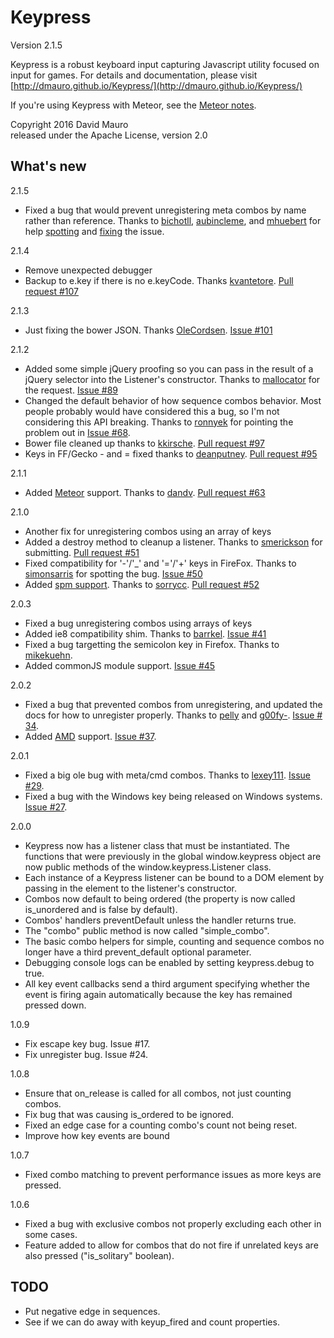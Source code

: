Keypress
========
Version 2.1.5

Keypress is a robust keyboard input capturing Javascript utility
focused on input for games. For details and documentation, please
visit [http://dmauro.github.io/Keypress/](http://dmauro.github.io/Keypress/)

If you're using Keypress with Meteor, see the [Meteor notes](meteor/README.md).

Copyright 2016 David Mauro  
released under the Apache License, version 2.0


**What's new**
---------------

2.1.5

* Fixed a bug that would prevent unregistering meta combos by name rather than reference. Thanks to [bichotll](https://github.com/bichotll), [aubincleme](https://github.com/aubincleme), and [mhuebert](https://github.com/mhuebert) for help [spotting](https://github.com/dmauro/Keypress/issues/133) and [fixing](https://github.com/dmauro/Keypress/pull/141) the issue.

2.1.4

* Remove unexpected debugger
* Backup to e.key if there is no e.keyCode. Thanks [kvantetore](https://github.com/kvantetore). [Pull request #107](https://github.com/dmauro/Keypress/pull/107)

2.1.3

* Just fixing the bower JSON. Thanks [OleCordsen](https://github.com/OleCordsen). [Issue #101](https://github.com/dmauro/Keypress/issues/101)

2.1.2

* Added some simple jQuery proofing so you can pass in the result of a jQuery selector into the Listener's constructor. Thanks to [mallocator](https://github.com/mallocator) for the request. [Issue #89](https://github.com/dmauro/Keypress/issues/89)
* Changed the default behavior of how sequence combos behavior. Most people probably would have considered this a bug, so I'm not considering this API breaking. Thanks to [ronnyek](https://github.com/ronnyek) for pointing the problem out in [Issue #68](https://github.com/dmauro/Keypress/issues/68).
* Bower file cleaned up thanks to [kkirsche](https://github.com/kkirsche). [Pull request #97](https://github.com/dmauro/Keypress/pull/97)
* Keys in FF/Gecko - and = fixed thanks to [deanputney](https://github.com/deanputney). [Pull request #95](https://github.com/dmauro/Keypress/pull/95)

2.1.1

* Added [Meteor](https://www.meteor.com/) support. Thanks to [dandv](https://github.com/dandv). [Pull request #63](https://github.com/dmauro/Keypress/pull/63)

2.1.0

* Another fix for unregistering combos using an array of keys
* Added a destroy method to cleanup a listener. Thanks to [smerickson](https://github.com/smerickson) for submitting. [Pull request #51](https://github.com/dmauro/Keypress/pull/51)
* Fixed compatibility for '-'/'_' and '='/'+' keys in FireFox. Thanks to [simonsarris](https://github.com/simonsarris) for spotting the bug. [Issue #50](https://github.com/dmauro/Keypress/issues/50)
* Added [spm support](http://spmjs.io/package/keypress). Thanks to [sorrycc](https://github.com/sorrycc). [Pull request #52](https://github.com/dmauro/Keypress/pull/52)

2.0.3

* Fixed a bug unregistering combos using arrays of keys
* Added ie8 compatibility shim. Thanks to [barrkel](https://github.com/barrkel). [Issue #41](https://github.com/dmauro/Keypress/issues/41)
* Fixed a bug targetting the semicolon key in Firefox. Thanks to [mikekuehn](https://github.com/mikekuehn).
* Added commonJS module support. [Issue #45](https://github.com/dmauro/Keypress/issues/45)

2.0.2

* Fixed a bug that prevented combos from unregistering, and updated the docs for how to unregister properly. Thanks to [pelly](https://github.com/pelly) and [g00fy-](https://github.com/g00fy-). [Issue # 34](https://github.com/dmauro/Keypress/issues/34).
* Added [AMD](http://requirejs.org/docs/whyamd.html) support. [Issue #37](https://github.com/dmauro/Keypress/issues/37).

2.0.1

* Fixed a big ole bug with meta/cmd combos. Thanks to [lexey111](https://github.com/lexey111). [Issue #29](https://github.com/dmauro/Keypress/issues/29).
* Fixed a bug with the Windows key being released on Windows systems. [Issue #27](https://github.com/dmauro/Keypress/issues/27).

2.0.0

* Keypress now has a listener class that must be instantiated. The functions that were previously in the global window.keypress object are now public methods of the window.keypress.Listener class.
* Each instance of a Keypress listener can be bound to a DOM element by passing in the element to the listener's constructor.
* Combos now default to being ordered (the property is now called is_unordered and is false by default).
* Combos' handlers preventDefault unless the handler returns true.
* The "combo" public method is now called "simple_combo".
* The basic combo helpers for simple, counting and sequence combos no longer have a third prevent_default optional parameter.
* Debugging console logs can be enabled by setting keypress.debug to true.
* All key event callbacks send a third argument specifying whether the event is firing again automatically because the key has remained pressed down.

1.0.9

* Fix escape key bug. Issue #17.
* Fix unregister bug. Issue #24.

1.0.8

* Ensure that on_release is called for all combos, not just counting combos.
* Fix bug that was causing is_ordered to be ignored.
* Fixed an edge case for a counting combo's count not being reset.
* Improve how key events are bound

1.0.7

* Fixed combo matching to prevent performance issues as more keys are pressed.

1.0.6

* Fixed a bug with exclusive combos not properly excluding each other in some cases.
* Feature added to allow for combos that do not fire if unrelated keys are also pressed ("is_solitary" boolean).



TODO
----

* Put negative edge in sequences.
* See if we can do away with keyup_fired and count properties.
